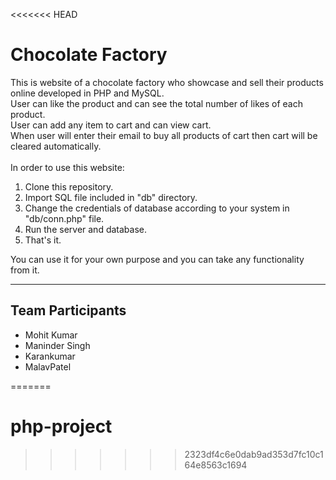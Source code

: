 <<<<<<< HEAD
# Chocolate Factory

This is website of a chocolate factory who showcase and sell their products online developed in PHP and MySQL.<br />
User can like the product and can see the total number of likes of each product.<br/>
User can add any item to cart and can view cart.<br/>
When user will enter their email to buy all products of cart then cart will be cleared automatically.<br/>
<br/>
In order to use this website:
1. Clone this repository.
2. Import SQL file included in "db" directory.
3. Change the credentials of database according to your system in "db/conn.php" file.
4. Run the server and database.
5. That's it.

You can use it for your own purpose and you can take any functionality from it.

--------------------
Team Participants
--------------------
* Mohit Kumar
* Maninder Singh
* Karankumar
* MalavPatel
 
=======
# php-project
>>>>>>> 2323df4c6e0dab9ad353d7fc10c164e8563c1694
